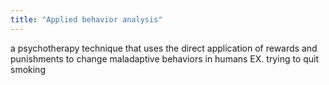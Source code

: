 ```yaml
---
title: "Applied behavior analysis"
---
```

a psychotherapy technique that uses the direct application of rewards and punishments to change maladaptive behaviors in humans
EX. trying to quit smoking

